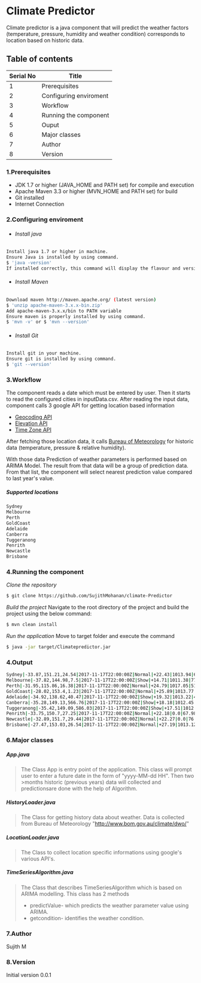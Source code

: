 # Climate Predictor

Climate predictor is a java component that will predict the weather factors (temperature, pressure, humidity and weather condition) corresponds to location based on historic data.

## Table of contents
 
| Serial No | Title |
| ------ | ------ |
| 1 | Prerequisites |
| 2 | Configuring enviroment |
| 3 | Workflow |
| 4 | Running the component |
| 5 | Ouput |
| 6 | Major classes |
| 7 | Author |
| 8 | Version |


### 1.Prerequisites

 - JDK 1.7 or higher (JAVA_HOME and PATH set) for compile and execution
 - Apache Maven 3.3 or higher (MVN_HOME and PATH set) for build
 - Git installed
 - Internet Connection

### 2.Configuring enviroment
 - ###### Install java 

```sh
Install java 1.7 or higher in machine.
Ensure Java is installed by using command.
$ 'java -version'
If installed correctly, this command will display the flavour and version of installed java.
```

 - ###### Install Maven

```sh
Download maven http://maven.apache.org/ (latest version)
$ 'unzip apache-maven-3.x.x-bin.zip'
Add apache-maven-3.x.x/bin to PATH variable 
Ensure maven is properly installed by using command.
$ 'mvn -v' or $ 'mvn --version'
```
 - ###### Install Git

```sh
Install git in your machine.
Ensure git is installed by using command.
$ 'git --version'
```
### 3.Workflow

The component reads a date which must be entered by user. Then it starts to read the configured cities in inputData.csv. After reading the input data, component calls 3 google API for getting location based information

* [Geocoding API](https://developers.google.com/maps/documentation/geocoding/intro)
* [Elevation API](https://developers.google.com/maps/documentation/elevation/start)
* [Time Zone API](https://developers.google.com/maps/documentation/timezone/intro)

After fetching those location data, it calls  [Bureau of Meteorology](http://www.bom.gov.au/climate/dwo/) for historic data (temperature, pressure & relative humidity).

With those data Prediction of weather parameters is performed based on ARIMA Model. The result from that  data will be a group of prediction data. From that list, the component will select nearest prediction value compared to last year's value.

##### Supported locations 
```sh
Sydney
Melbourne
Perth
GoldCoast
Adelaide
Canberra
Tuggeranong
Penrith
Newcastle
Brisbane
```


### 4.Running the component

*Clone the repository*

```sh
$ git clone https://github.com/SujithMohanan/climate-Predictor
```
*Build the project*
Navigate to the root directory of the project and build the project using the below command:

```sh
$ mvn clean install
```

*Run the application*
Move to target folder and execute the command 

```sh
$ java -jar target/Climatepredictor.jar
```

### 4.Output

```sh
Sydney|-33.87,151.21,24.54|2017-11-17T22:00:00Z|Normal|+22.43|1013.94|62.62
Melbourne|-37.82,144.98,7.5|2017-11-17T22:00:00Z|Show|+14.71|1011.38|77.79
Perth|-31.95,115.86,16.38|2017-11-17T22:00:00Z|Normal|+24.79|1017.05|51.64
GoldCoast|-28.02,153.4,1.23|2017-11-17T22:00:00Z|Normal|+25.89|1013.77|60.17
Adelaide|-34.92,138.62,40.47|2017-11-17T22:00:00Z|Show|+19.32|1013.22|49.07
Canberra|-35.28,149.13,566.76|2017-11-17T22:00:00Z|Show|+18.18|1012.45|64.25
Tuggeranong|-35.42,149.09,586.03|2017-11-17T22:00:00Z|Show|+17.51|1012.26|64.66
Penrith|-33.75,150.7,27.25|2017-11-17T22:00:00Z|Normal|+22.18|0.0|67.98
Newcastle|-32.89,151.7,29.44|2017-11-17T22:00:00Z|Normal|+22.27|0.0|76.31
Brisbane|-27.47,153.03,26.54|2017-11-17T22:00:00Z|Normal|+27.19|1013.12|50.23
```



### 6.Major classes

##### App.java
>The Class App is entry point of the application. This class will prompt user to enter a future date in the form of "yyyy-MM-dd HH". Then two >months historic (previous years) data will collected and predictionsare done with the help of Algorithm.

##### HistoryLoader.java
>The Class for getting history data about weather. Data is collected from Bureau of Meteorology "http://www.bom.gov.au/climate/dwo/"

##### LocationLoader.java
>The Class to collect location specific informations using google's various API's.

##### TimeSeriesAlgorithm.java
>The Class that describes TimeSeriesAlgorithm which is based on ARIMA modelling. This class has 2 methods 
> - predictValue- which predicts the weather parameter value using ARIMA.
> - getcondition- identifies the weather condition.

### 7.Author
Sujith M


### 8.Version
Initial version
0.0.1
